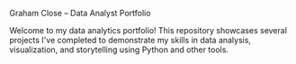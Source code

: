Graham Close – Data Analyst Portfolio

Welcome to my data analytics portfolio! This repository showcases several projects I've completed to demonstrate my skills in data analysis, visualization, and storytelling using Python and other tools.
